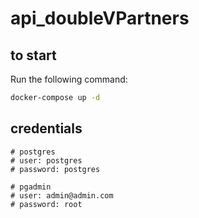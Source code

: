 # api_doubleVPartners

## to start

Run the following command:

```sh
docker-compose up -d
```

## credentials

```
# postgres
# user: postgres
# password: postgres

# pgadmin
# user: admin@admin.com
# password: root
```
